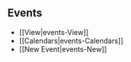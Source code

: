 ## Events

-   [[View|events-View]]
-   [[Calendars|events-Calendars]]
-   [[New Event|events-New]]
